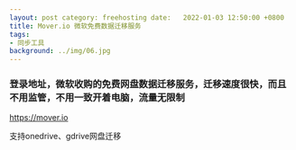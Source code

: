 ```yaml
---
layout: post category: freehosting date:   2022-01-03 12:50:00 +0800
title: Mover.io 微软免费数据迁移服务
tags:
- 同步工具
background: ../img/06.jpg
---
```



### 登录地址，微软收购的免费网盘数据迁移服务，迁移速度很快，而且不用监管，不用一致开着电脑，流量无限制<br>
https://mover.io

支持onedrive、gdrive网盘迁移
